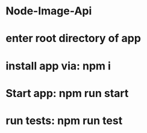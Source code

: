 # Node-Image-Api
# enter root directory of app
# install app via: npm i
# Start app: npm run start
# run tests: npm run test

